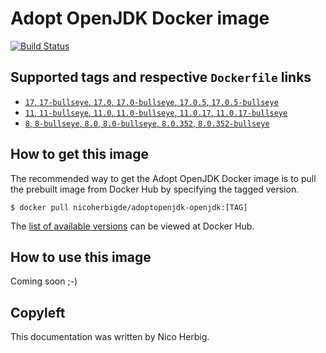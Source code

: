 # Adopt OpenJDK Docker image

[![Build Status](https://github.com/nicoherbigio/docker-adoptopenjdk-openjdk/actions/workflows/build-docker-images.yml/badge.svg)](https://github.com/nicoherbigio/docker-adoptopenjdk-openjdk/actions/workflows/build-docker-images.yml)

## Supported tags and respective `Dockerfile` links

 * [`17`, `17-bullseye`, `17.0`, `17.0-bullseye`, `17.0.5`, `17.0.5-bullseye`](https://github.com/nicoherbigio/docker-adoptopenjdk-openjdk/blob/main/17.0/jdk/debian/default/Dockerfile)
 * [`11`, `11-bullseye`, `11.0`, `11.0-bullseye`, `11.0.17`, `11.0.17-bullseye`](https://github.com/nicoherbigio/docker-adoptopenjdk-openjdk/blob/main/11.0/jdk/debian/default/Dockerfile)
 * [`8`, `8-bullseye`, `8.0`, `8.0-bullseye`, `8.0.352`, `8.0.352-bullseye`](https://github.com/nicoherbigio/docker-adoptopenjdk-openjdk/blob/main/8.0/jdk/debian/default/Dockerfile)

## How to get this image

The recommended way to get the Adopt OpenJDK Docker image is to pull the prebuilt image from Docker Hub by specifying the tagged version.

```console
$ docker pull nicoherbigde/adoptopenjdk-openjdk:[TAG]
```

The [list of available versions](https://hub.docker.com/r/nicoherbigde/adoptopenjdk-openjdk/tags) can be viewed at Docker Hub.

## How to use this image

Coming soon ;-)

## Copyleft

This documentation was written by Nico Herbig.

